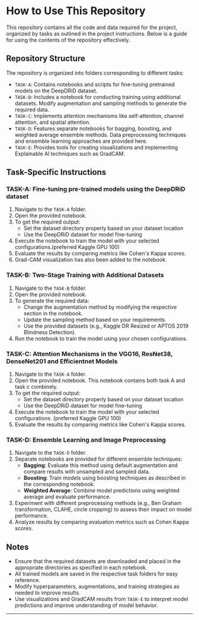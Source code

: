 # How to Use This Repository

This repository contains all the code and data required for the project, organized by tasks as outlined in the project instructions. Below is a guide for using the contents of the repository effectively.

## Repository Structure

The repository is organized into folders corresponding to different tasks:

- `TASK-A`: Contains notebooks and scripts for fine-tuning pretrained models on the DeepDRiD dataset.
- `TASK-B`: Includes a notebook for conducting training using additional datasets. Modify augmentation and sampling methods to generate the required data.
- `TASK-C`: Implements attention mechanisms like self-attention, channel attention, and spatial attention.
- `TASK-D`: Features separate notebooks for bagging, boosting, and weighted average ensemble methods. Data preprocessing techniques and ensemble learning approaches are provided here.
- `TASK-E`: Provides tools for creating visualizations and implementing Explainable AI techniques such as GradCAM.

## Task-Specific Instructions
### TASK-A: Fine-tuning pre-trained models using the DeepDRiD dataset

1. Navigate to the `TASK-A` folder.
2. Open the provided notebook.
3. To get the required output:
   - Set the dataset directory properly based on your dataset location
   - Use the DeepDRiD dataset for model fine-tuning
4. Execute the notebook to train the model with your selected configurations.(preferred Kaggle GPU 100)
5. Evaluate the results by comparing metrics like Cohen's Kappa scores.
6. Grad-CAM visualization has also been added to the notebook.
### TASK-B: Two-Stage Training with Additional Datasets

1. Navigate to the `TASK-B` folder.
2. Open the provided notebook.
3. To generate the required data:
   - Change the augmentation method by modifying the respective section in the notebook.
   - Update the sampling method based on your requirements.
   - Use the provided datasets (e.g., Kaggle DR Resized or APTOS 2019 Blindness Detection).
4. Run the notebook to train the model using your chosen configurations.

### TASK-C: Attention Mechanisms in the VGG16, ResNet38, DenseNet201 and Efficientnet Models

1. Navigate to the `TASK-A` folder.
2. Open the provided notebook. This notebook contains both task A and task c combinely.
3. To get the required output:
   - Set the dataset directory properly based on your dataset location
   - Use the DeepDRiD dataset for model fine-tuning
4. Execute the notebook to train the model with your selected configurations. (preferred Kaggle GPU 100)
5. Evaluate the results by comparing metrics like Cohen's Kappa scores. 
   
### TASK-D: Ensemble Learning and Image Preprocessing

1. Navigate to the `TASK-D` folder.
2. Separate notebooks are provided for different ensemble techniques:
   - **Bagging**: Evaluate this method using default augmentation and compare results with unsampled and sampled data.
   - **Boosting**: Train models using boosting techniques as described in the corresponding notebook.
   - **Weighted Average**: Combine model predictions using weighted average and evaluate performance.
3. Experiment with different preprocessing methods (e.g., Ben Graham transformation, CLAHE, circle cropping) to assess their impact on model performance.
4. Analyze results by comparing evaluation metrics such as Cohen Kappa scores.

## Notes

- Ensure that the required datasets are downloaded and placed in the appropriate directories as specified in each notebook.
- All trained models are saved in the respective task folders for easy reference.
- Modify hyperparameters, augmentations, and training strategies as needed to improve results.
- Use visualizations and GradCAM results from `TASK-E` to interpret model predictions and improve understanding of model behavior.

---

